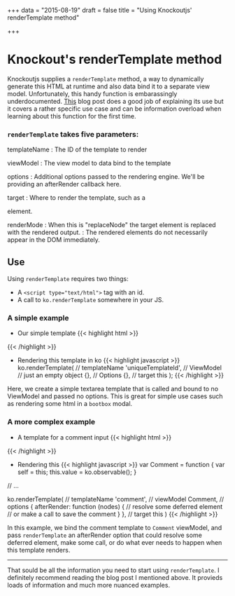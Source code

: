 +++
data = "2015-08-19"
draft = false
title = "Using Knockoutjs' renderTemplate method"

+++

# Knockout's renderTemplate method
Knockoutjs supplies a `renderTemplate` method, a way to dynamically generate this HTML at runtime and also data bind it to a separate view model. Unfortunately, this handy function is embarassingly underdocumented. [This](http://aboutcode.net/2012/11/15/twitter-bootstrap-modals-and-knockoutjs.html) blog post does a good job of explaining its use but it covers a rather specific use case and can be information overload when learning about this function for the first time.

### `renderTemplate` takes five parameters:

templateName
: The ID of the template to render

viewModel
: The view model to data bind to the template

options
: Additional options passed to the rendering engine. We'll be providing an afterRender callback here.

target
: Where to render the template, such as a <div> element.

renderMode
: When this is "replaceNode" the target element is replaced with the rendered output.
: The rendered elements do not necessarily appear in the DOM immediately.

## Use
Using `renderTemplate` requires two things:

* A `<script type="text/html">` tag with an id.
* A call to `ko.renderTemplate` somewhere in your JS.

### A simple example

* Our simple template
{{< highlight html >}}
<script type="text/html" id="uniqueTemplateId">
  <textarea data-bind="textInput: value" class="form-control">
  </textarea>
</script>
{{< /highlight >}}

* Rendering this template in ko
{{< highlight javascript >}}
ko.renderTemplate(
    // templateName
    'uniqueTemplateId',
    // ViewModel
    // just an empty object
    {},
    // Options
    {},
    // target
    this
);
{{< /highlight >}}

Here, we create a simple textarea template that is called and bound to no ViewModel and passed no options. This is great for simple use cases such as rendering some html in a `bootbox` modal.

### A more complex example
* A template for a comment input
{{< highlight html >}}
<script type="text/html" id="comment">
  <div class="input-group">
    <input class="form-control registration-editor-comment" type="text" data-bind="value: nextComment, valueUpdate: 'keyup'" />
    <span class="input-group-btn">
      <button class="btn btn primary" data-bind="click: $data.addComment,
                                                 enable: $data.allowAddNext">
        Add</button>
    </span>
  </div>
</script>
{{< /highlight >}}

* Rendering this
{{< highlight javascript >}}
var Comment = function {
  var self = this;
  this.value = ko.observable();
}

// ...

ko.renderTemplate(
    // templateName
    'comment',
    // viewModel
    Comment,
    // options
    {
      afterRender: function (nodes) {
      // resolve some deferred element
      // or make a call to save the comment
      }
    },
    // target
    this
)
{{< /highlight >}}

In this example, we bind the comment template to `Comment` viewModel, and pass `renderTemplate` an afterRender option that could resolve some deferred element, make some call, or do what ever needs to happen when this template renders.

---
That sould be all the information you need to start using `renderTemplate`. I definitely recommend reading the blog post I mentioned above. It provieds loads of information and much more nuanced examples.
